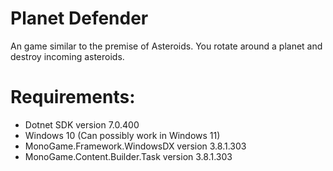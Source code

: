 # Planet Defender
An game similar to the premise of Asteroids. You rotate around a planet and destroy incoming asteroids. 

Requirements:
=============

* Dotnet SDK version 7.0.400
* Windows 10 (Can possibly work in Windows 11)
* MonoGame.Framework.WindowsDX version 3.8.1.303
* MonoGame.Content.Builder.Task version 3.8.1.303

